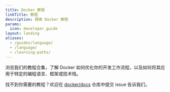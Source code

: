 ```yaml
---
title: Docker 教程
linkTitle: 教程
description: 探索 Docker 教程
params:
  icon: developer_guide
layout: landing
aliases:
  - /guides/language/
  - /language/
  - /learning-paths/
---
```


浏览我们的教程合集，了解 Docker 如何优化你的开发工作流程，以及如何将其应用于特定的编程语言、框架或技术栈。

找不到你需要的教程？欢迎在 [docker/docs](https://github.com/docker/docs/issues/new) 仓库中提交 issue 告诉我们。
